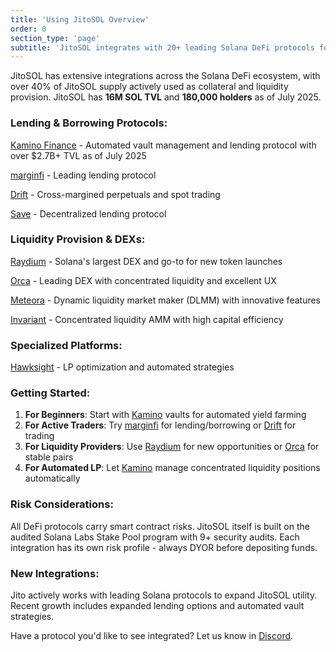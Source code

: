 ```yaml
---
title: 'Using JitoSOL Overview'
order: 0
section_type: 'page'
subtitle: 'JitoSOL integrates with 20+ leading Solana DeFi protocols for enhanced yield opportunities'
---
```


JitoSOL has extensive integrations across the Solana DeFi ecosystem, with over 40% of JitoSOL supply actively used as collateral and liquidity provision. JitoSOL has **16M SOL TVL** and **180,000 holders** as of July 2025.

### **Lending & Borrowing Protocols:**

[Kamino Finance](/jitosol/get-started/using-jitosol-flow/kamino) - Automated vault management and lending protocol with over $2.7B+ TVL as of July 2025

[marginfi](/jitosol/get-started/using-jitosol-flow/mrgnfi) - Leading lending protocol

[Drift](/jitosol/get-started/using-jitosol-flow/drift) - Cross-margined perpetuals and spot trading

[Save](/jitosol/get-started/using-jitosol-flow/save) - Decentralized lending protocol 

### **Liquidity Provision & DEXs:**

[Raydium](/jitosol/get-started/using-jitosol-flow/raydium) - Solana's largest DEX and go-to for new token launches

[Orca](/jitosol/get-started/using-jitosol-flow/orca) - Leading DEX with concentrated liquidity and excellent UX

[Meteora](/jitosol/get-started/using-jitosol-flow/meteora) - Dynamic liquidity market maker (DLMM) with innovative features

[Invariant](/jitosol/get-started/using-jitosol-flow/invariant) - Concentrated liquidity AMM with high capital efficiency

### **Specialized Platforms:**

[Hawksight](/jitosol/get-started/using-jitosol-flow/hawksight) - LP optimization and automated strategies

### **Getting Started:**

1. **For Beginners**: Start with [Kamino](/jitosol/get-started/using-jitosol-flow/kamino) vaults for automated yield farming
2. **For Active Traders**: Try [marginfi](/jitosol/get-started/using-jitosol-flow/mrgnfi) for lending/borrowing or [Drift](/jitosol/get-started/using-jitosol-flow/drift) for trading
3. **For Liquidity Providers**: Use [Raydium](/jitosol/get-started/using-jitosol-flow/raydium) for new opportunities or [Orca](/jitosol/get-started/using-jitosol-flow/orca) for stable pairs
4. **For Automated LP**: Let [Kamino](/jitosol/get-started/using-jitosol-flow/kamino) manage concentrated liquidity positions automatically

### **Risk Considerations:**

All DeFi protocols carry smart contract risks. JitoSOL itself is built on the audited Solana Labs Stake Pool program with 9+ security audits. Each integration has its own risk profile - always DYOR before depositing funds.

### **New Integrations:**

Jito actively works with leading Solana protocols to expand JitoSOL utility. Recent growth includes expanded lending options and automated vault strategies. 

Have a protocol you'd like to see integrated? Let us know in [Discord](https://discord.gg/jitocommunity).